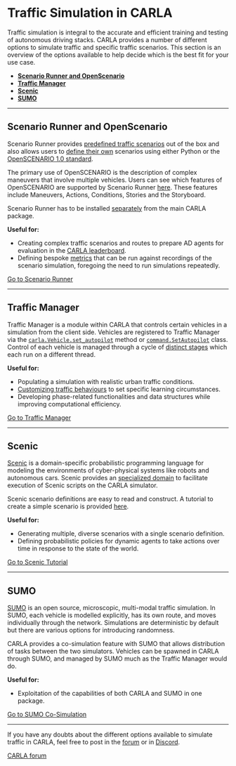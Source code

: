 # Traffic Simulation in CARLA

Traffic simulation is integral to the accurate and efficient training and testing of autonomous driving stacks. CARLA provides a number of different options to simulate traffic and specific traffic scenarios. This section is an overview of the options available to help decide which is the best fit for your use case.

- [__Scenario Runner and OpenScenario__](#scenario-runner-and-openscenario)
- [__Traffic Manager__](#traffic-manager)
- [__Scenic__](#scenic)
- [__SUMO__](#sumo)

---

## Scenario Runner and OpenScenario

Scenario Runner provides [predefined traffic scenarios](https://carla-scenariorunner.readthedocs.io/en/latest/list_of_scenarios/) out of the box and also allows users to [define their own](https://carla-scenariorunner.readthedocs.io/en/latest/creating_new_scenario/) scenarios using either Python or the [OpenSCENARIO 1.0 standard](https://releases.asam.net/OpenSCENARIO/1.0.0/ASAM_OpenSCENARIO_BS-1-2_User-Guide_V1-0-0.html#_foreword).

The primary use of OpenSCENARIO is the description of complex maneuvers that involve multiple vehicles. Users can see which features of OpenSCENARIO are supported by Scenario Runner [here](https://carla-scenariorunner.readthedocs.io/en/latest/openscenario_support/). These features include Maneuvers, Actions, Conditions, Stories and the Storyboard. 

Scenario Runner has to be installed [separately](https://github.com/carla-simulator/scenario_runner) from the main CARLA package.

__Useful for:__

- Creating complex traffic scenarios and routes to prepare AD agents for evaluation in the [CARLA leaderboard](https://leaderboard.carla.org/).
- Defining bespoke [metrics](https://carla-scenariorunner.readthedocs.io/en/latest/metrics_module/) that can be run against recordings of the scenario simulation, foregoing the need to run simulations repeatedly.

<div class="build-buttons">
<p>
<a href="https://carla-scenariorunner.readthedocs.io" target="_blank" class="btn btn-neutral" title="Go to Scenario Runner">
Go to Scenario Runner</a>
</p>
</div>

---

## Traffic Manager

Traffic Manager is a module within CARLA that controls certain vehicles in a simulation from the client side. Vehicles are registered to Traffic Manager via the [`carla.Vehicle.set_autopilot`](https://carla.readthedocs.io/en/latest/python_api/#carla.Vehicle.set_autopilot) method or [`command.SetAutopilot`](https://carla.readthedocs.io/en/latest/python_api/#commandsetautopilot) class. Control of each vehicle is managed through a cycle of [distinct stages](adv_traffic_manager.md#stages) which each run on a different thread.

__Useful for:__

- Populating a simulation with realistic urban traffic conditions. 
- [Customizing traffic behaviours](adv_traffic_manager.md#general-considerations) to set specific learning circumstances.
- Developing phase-related functionalities and data structures while improving computational efficiency.

<div class="build-buttons">
<p>
<a href="https://carla.readthedocs.io/en/latest/adv_traffic_manager/" target="_blank" class="btn btn-neutral" title="Go to Traffic Manager">
Go to Traffic Manager</a>
</p>
</div>

---

## Scenic

[Scenic](https://scenic-lang.readthedocs.io) is a domain-specific probabilistic programming language for modeling the environments of cyber-physical systems like robots and autonomous cars. Scenic provides an [specialized domain](https://scenic-lang.readthedocs.io/en/latest/modules/scenic.simulators.carla.html) to facilitate execution of Scenic scripts on the CARLA simulator. 

Scenic scenario definitions are easy to read and construct. A tutorial to create a simple scenario is provided [here](tuto_G_scenic.md).

__Useful for:__

- Generating multiple, diverse scenarios with a single scenario definition.
- Defining probabilistic policies for dynamic agents to take actions over time in response to the state of the world.

<div class="build-buttons">
<p>
<a href="https://carla.readthedocs.io/en/latest/tuto_G_scenic/" target="_blank" class="btn btn-neutral" title="Go to Scenic Tutorial">
Go to Scenic Tutorial</a>
</p>
</div>

---

## SUMO

[SUMO](https://sumo.dlr.de/docs/SUMO_at_a_Glance.html) is an open source, microscopic, multi-modal traffic simulation. In SUMO, each vehicle is modelled explicitly, has its own route, and moves individually through the network. Simulations are deterministic by default but there are various options for introducing randomness. 

CARLA provides a co-simulation feature with SUMO that allows distribution of tasks between the two simulators. Vehicles can be spawned in CARLA through SUMO, and managed by SUMO much as the Traffic Manager would do. 

__Useful for:__

- Exploitation of the capabilities of both CARLA and SUMO in one package.

<div class="build-buttons">
<p>
<a href="https://carla.readthedocs.io/en/latest/adv_sumo/" target="_blank" class="btn btn-neutral" title="Go to SUMO Co-Simulation">
Go to SUMO Co-Simulation</a>
</p>
</div>

---

If you have any doubts about the different options available to simulate traffic in CARLA, feel free to post in the [forum](https://forum.carla.org/) or in [Discord](https://discord.gg/8kqACuC).

<div class="build-buttons">
<p>
<a href="https://forum.carla.org/" target="_blank" class="btn btn-neutral" title="Go to the CARLA forum">
CARLA forum</a>
</p>
</div>

